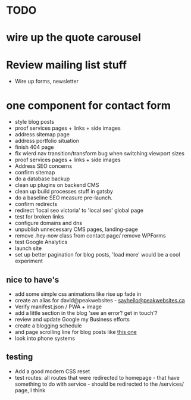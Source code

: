 # TODO

# wire up the quote carousel
# Review mailing list stuff
- Wire up forms, newsletter
# one component for contact form
- style blog posts
- proof services pages + links + side images
- address sitemap page
- address portfolio situation
- finish 404 page
- fix wierd nav transition/transform bug when switching viewport sizes
- proof services pages + links + side images
- Address SEO concerns
- confirm sitemap 
- do a database backup
- clean up plugins on backend CMS
- clean up build processes stuff in gatsby   
- do a baseline SEO measure pre-launch.
- confirm redirects
- redirect 'local seo victoria' to 'local seo' global page
- test for broken links
- configure domains and dns
- unpublish unnecessary CMS pages, landing-page
- remove .hey-now class from contact page/ remove WPForms
- test Google Analytics
- launch site
- set up better pagination for blog posts, 'load more' would be a cool experiment

## nice to have's
- add some simple css animations like rise up fade in 
- create an alias for david@peakwebsites - sayhello@peakwebsites.ca
- Verify manifest.json / PWA + image
- add a little section in the blog 'see an error? get in touch'?
- review and update Google my Business efforts
- create a blogging schedule
- and page scrolling line for blog posts like [this one](https://www.ppchero.com/how-should-you-formulate-your-ppc-strategy/)
- look into phone systems

## testing
- Add a good modern CSS reset 
- test routes: all routes that were redirected to homepage - that have something to do with service - should be redirected to the /services/ page, I think 